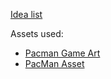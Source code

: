[Idea list](https://docs.google.com/document/d/15S7qCJjv7awiRUUR135OgDbxN7Z-BoMZFv1Vpb3LmHQ/edit?tab=t.0)

Assets used:
- [Pacman Game Art](https://pixelaholic.itch.io/pac-man-game-art)
- [PacMan Asset](https://vladpenn.itch.io/pacman)
